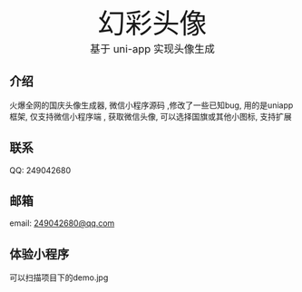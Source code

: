 <center><font face="黑体" size=8>幻彩头像</font></center>
<center><font  size=4>基于 uni-app 实现头像生成</font></center>

## 介绍
火爆全网的国庆头像生成器, 微信小程序源码 ,修改了一些已知bug, 用的是uniapp框架, 仅支持微信小程序端 , 获取微信头像, 可以选择国旗或其他小图标, 支持扩展

## 联系
QQ: 249042680 

## 邮箱
email: 249042680@qq.com

## 体验小程序
可以扫描项目下的demo.jpg




















